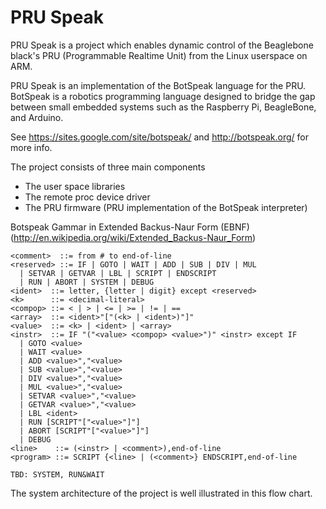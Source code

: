 PRU Speak
========

PRU Speak is a project which enables dynamic control of the Beaglebone black's PRU (Programmable Realtime Unit) from the Linux userspace on ARM.

PRU Speak is an implementation of the BotSpeak language for the PRU. 
BotSpeak is a robotics programming language designed to bridge the gap between small embedded systems such as the Raspberry Pi, BeagleBone, and Arduino.

See https://sites.google.com/site/botspeak/ and http://botspeak.org/ for more info.

The project consists of three main components
  * The user space libraries 
  * The remote proc device driver
  * The PRU firmware (PRU implementation of the BotSpeak interpreter)

Botspeak Gammar in Extended Backus-Naur Form (EBNF) (http://en.wikipedia.org/wiki/Extended_Backus-Naur_Form)

```
<comment>  ::= from # to end-of-line
<reserved> ::= IF | GOTO | WAIT | ADD | SUB | DIV | MUL 
  | SETVAR | GETVAR | LBL | SCRIPT | ENDSCRIPT
  | RUN | ABORT | SYSTEM | DEBUG
<ident>  ::= letter, {letter | digit} except <reserved>
<k>      ::= <decimal-literal>
<compop> ::= < | > | <= | >= | != | ==
<array>  ::= <ident>"["(<k> | <ident>)"]"
<value>  ::= <k> | <ident> | <array>
<instr>  ::= IF "("<value> <compop> <value>")" <instr> except IF
  | GOTO <value>
  | WAIT <value>
  | ADD <value>","<value>
  | SUB <value>","<value>
  | DIV <value>","<value>
  | MUL <value>","<value>
  | SETVAR <value>","<value>
  | GETVAR <value>","<value>
  | LBL <ident>
  | RUN [SCRIPT"["<value>"]"]
  | ABORT [SCRIPT"["<value>"]"]
  | DEBUG
<line>    ::= (<instr> | <comment>),end-of-line
<program> ::= SCRIPT {<line> | (<comment>} ENDSCRIPT,end-of-line

TBD: SYSTEM, RUN&WAIT
```

The system architecture of the project is well illustrated in this flow chart.
[](https://raw.githubusercontent.com/wiki/deepakkarki/pruspeak/PRU-Speak-Architecture.png)


